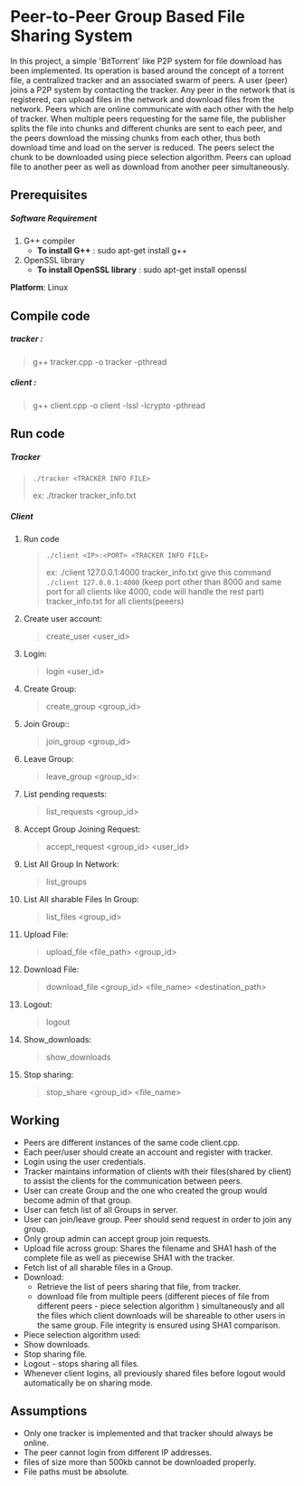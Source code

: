 # Peer-to-Peer Group Based File Sharing System
 In this project, a simple 'BitTorrent' like P2P system for file download has been implemented. Its operation is based around the concept of a torrent file, a centralized tracker and an associated swarm of peers. A user (peer) joins a P2P system by contacting the tracker. Any peer in the network that is registered, can upload files in the network and download files from the network. Peers which are online communicate with each other with the help of tracker. When multiple peers requesting for the same file, the publisher splits the file into chunks and different chunks are sent to each peer, and the peers download the missing chunks from each other, thus both download time and load on the server is reduced. The peers select the chunk to be downloaded using piece selection algorithm. Peers can upload file to another peer as well as download from another peer simultaneously.

## Prerequisites
##### Software Requirement

1. G++ compiler
   - **To install G++** : sudo apt-get install g++
2. OpenSSL library
    - **To install OpenSSL library** : sudo apt-get install openssl

**Platform**: Linux
## Compile code
##### tracker : 
>g++ tracker.cpp -o tracker -pthread
##### client :
>g++ client.cpp -o client -lssl -lcrypto -pthread
## Run code
##### Tracker
> `./tracker​ <TRACKER INFO FILE>`
>
> ex: ./tracker tracker_info.txt
##### Client
1. Run code
    > `./client​ <IP>:<PORT> <TRACKER INFO FILE>`
    >
    > ex: ./client 127.0.0.1:4000 tracker_info.txt
    > give this command `./client 127.0.0.1:4000` (keep port other than 8000 and same port for all clients like 4000, code will handle the rest part) tracker_info.txt for all clients(peeers)
2. Create user account:
    > create_user​ <user_id> <password>
3. Login:
    > login​ <user_id> <password>
4. Create Group:
    > create_group​ <group_id>
5. Join Group::
    > join_group​ <group_id> 
6. Leave Group:
    > leave_group <group_id>:
7. List pending requests:
    > list_requests ​<group_id>
8. Accept Group Joining Request:
    > accept_request​ <group_id> <user_id>
9. List All Group In Network:
    > list_groups
10. List All sharable Files In Group:
    > list_files​ <group_id>
11. Upload File:
    > upload_file​ <file_path> <group_id​>
12. Download File:​
    > download_file​ <group_id> <file_name> <destination_path>
13. Logout:​
    > logout
14. Show_downloads: ​
    > show_downloads
15. Stop sharing: ​
    > stop_share ​<group_id> <file_name>
## Working
- Peers are different instances of the same code client.cpp. 
- Each peer/user should create an account and register with tracker. 
- Login using the user credentials. 
- Tracker maintains information of clients with their files(shared by client) to assist the clients for the communication between peers. 
- User can create Group and the one who created the group would become admin of that group. 
- User can fetch list of all Groups in server. 
- User can join/leave group. Peer should send request in order to join any group.  
- Only group admin can accept group join requests. 
- Upload file across group: Shares the filename and SHA1 hash of the complete file as well as piecewise SHA1 with the tracker. 
- Fetch list of all sharable files in a Group. 
- Download:  
    - Retrieve the list of peers sharing that file, from tracker. 
    - download file from multiple peers (different pieces of file from different peers - piece selection algorithm ) simultaneously and all the files which client downloads will be shareable to other users in the same group. File integrity is ensured using SHA1 comparison. 
- Piece selection algorithm used:  
- Show downloads. 
- Stop sharing file. 
- Logout - stops sharing all files. 
- Whenever client logins, all previously shared files before logout would automatically be on sharing mode. 

## Assumptions
- Only one tracker is implemented and that tracker should always be online.
- The peer cannot login from different IP addresses.
- files of size more than 500kb cannot be downloaded properly.
- File paths must be absolute.
